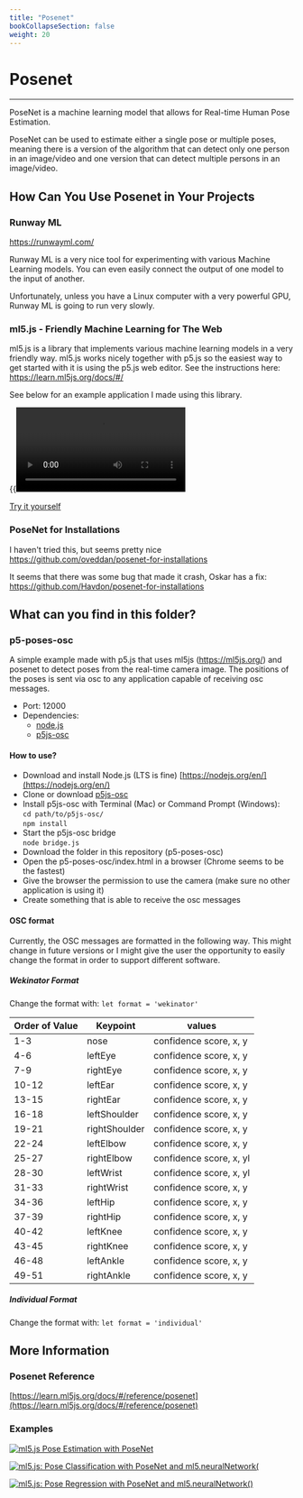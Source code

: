 ```yaml
---
title: "Posenet"
bookCollapseSection: false
weight: 20
---   
```


# Posenet

---

PoseNet is a machine learning model that allows for Real-time Human Pose Estimation.

PoseNet can be used to estimate either a single pose or multiple poses, meaning there is a version of the algorithm that can detect only one person in an image/video and one version that can detect multiple persons in an image/video.

## How Can You Use Posenet in Your Projects

### Runway ML

https://runwayml.com/

Runway ML is a very nice tool for experimenting with various Machine Learning models. You can even easily connect the output of one model to the input of another.

Unfortunately, unless you have a Linux computer with a very powerful GPU, Runway ML is going to run very slowly.

### ml5.js - Friendly Machine Learning for The Web

ml5.js is a library that implements various machine learning models in a very friendly way. ml5.js works nicely together with p5.js so the easiest way to get started with it is using the p5.js web editor. See the instructions here: https://learn.ml5js.org/docs/#/

See below for an example application I made using this library.

{{<video src="videos/posenet.mp4">}}

[Try it yourself](https://editor.p5js.org/mnstri/full/BDTV_V2IU)

### PoseNet for Installations

I haven't tried this, but seems pretty nice
https://github.com/oveddan/posenet-for-installations

It seems that there was some bug that made it crash, Oskar has a fix:
https://github.com/Havdon/posenet-for-installations

## What can you find in this folder?

### p5-poses-osc
A simple example made with p5.js that uses ml5js (https://ml5js.org/) and posenet to detect poses from the real-time camera image. The positions of the poses is sent via osc to any application capable of receiving osc messages.

- Port: 12000
- Dependencies: 
    - [node.js](https://nodejs.org/en/)
    - [p5js-osc](https://github.com/genekogan/p5js-osc)

#### How to use?

- Download and install Node.js (LTS is fine) [https://nodejs.org/en/](https://nodejs.org/en/)
- Clone or download [p5js-osc](https://github.com/genekogan/p5js-osc)
- Install p5js-osc with Terminal (Mac) or Command Prompt (Windows):  
  `cd path/to/p5js-osc/`  
  `npm install`  
- Start the p5js-osc bridge  
  `node bridge.js`  
- Download the folder in this repository (p5-poses-osc)
- Open the p5-poses-osc/index.html in a browser (Chrome seems to be the fastest)
- Give the browser the permission to use the camera (make sure no other application is using it)
- Create something that is able to receive the osc messages

#### OSC format

Currently, the OSC messages are formatted in the following way. This might change in future versions or I might give the user the opportunity to easily change the format in order to support different software.

##### Wekinator Format

Change the format with:
`let format = 'wekinator'`

| Order of Value | Keypoint  | values |
| ------------- | ------------- | ------------- |
| 1-3 | nose  | confidence score, x, y |
| 4-6| leftEye  | confidence score, x, y  |
| 7-9 | rightEye  | confidence score, x, y  |
| 10-12 | leftEar  | confidence score, x, y  |
| 13-15 | rightEar  | confidence score, x, y  |
| 16-18 | leftShoulder  | confidence score, x, y  |
| 19-21 | rightShoulder  | confidence score, x, y  |
| 22-24 | leftElbow  | confidence score, x, y  |
| 25-27 | rightElbow  | confidence score, x, yl  |
| 28-30 | leftWrist  | confidence score, x, yl  |
| 31-33 | rightWrist  | confidence score, x, y  |
| 34-36 | leftHip  | confidence score, x, y  |
| 37-39 | rightHip  | confidence score, x, y  |
| 40-42 | leftKnee  | confidence score, x, y  |
| 43-45  | rightKnee  | confidence score, x, y  |
| 46-48 | leftAnkle  | confidence score, x, y  |
| 49-51 | rightAnkle  | confidence score, x, y  |

##### Individual Format

Change the format with:
`let format = 'individual'`

## More Information

### Posenet Reference
[https://learn.ml5js.org/docs/#/reference/posenet](https://learn.ml5js.org/docs/#/reference/posenet)

### Examples
[![ml5.js Pose Estimation with PoseNet](http://img.youtube.com/vi/OIo-DIOkNVg/0.jpg)](http://www.youtube.com/watch?v=OIo-DIOkNVg "ml5.js Pose Estimation with PoseNet")

[![ml5.js: Pose Classification with PoseNet and ml5.neuralNetwork(](http://img.youtube.com/vi/FYgYyq-xqAw/0.jpg)](http://www.youtube.com/watch?v=FYgYyq-xqAw "ml5.js: Pose Classification with PoseNet and ml5.neuralNetwork(")

[![ml5.js: Pose Regression with PoseNet and ml5.neuralNetwork()](http://img.youtube.com/vi/lob74HqHYJ0/0.jpg)](http://www.youtube.com/watch?v=lob74HqHYJ0 "ml5.js: Pose Regression with PoseNet and ml5.neuralNetwork()")
